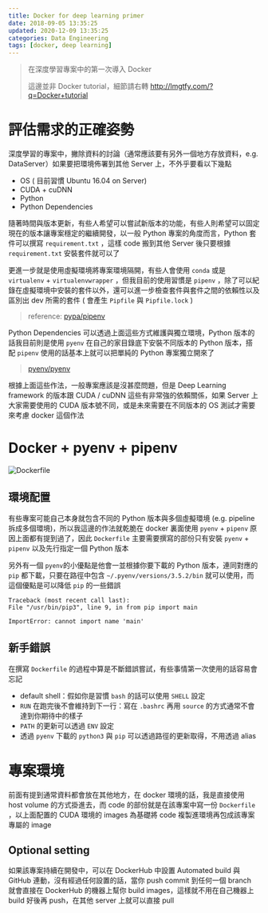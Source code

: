 ```yaml
---
title: Docker for deep learning primer
date: 2018-09-05 13:35:25
updated: 2020-12-09 13:35:25
categories: Data Engineering
tags: [docker, deep learning]
---
```

>   在深度學習專案中的第一次導入 Docker
>   
>   這邊並非 Docker tutorial，細節請右轉 http://lmgtfy.com/?q=Docker+tutorial

<!-- more -->

# 評估需求的正確姿勢

深度學習的專案中，撇除資料的討論（通常應該要有另外一個地方存放資料，e.g. DataServer）如果要把環境佈署到其他 Server 上，不外乎要看以下幾點

-   OS ( 目前習慣 Ubuntu 16.04 on Server)
-   CUDA + cuDNN
-   Python
-   Python Dependencies

隨著時間與版本更新，有些人希望可以嘗試新版本的功能，有些人則希望可以固定現在的版本讓專案穩定的繼續開發，以一般 Python 專案的角度而言，Python 套件可以撰寫 `requirement.txt` ，這樣 code 搬到其他 Server 後只要根據 `requirement.txt` 安裝套件就可以了

更進一步就是使用虛擬環境將專案環境隔開，有些人會使用 `conda` 或是 `virtualenv` + `virtualenvwrapper` ，但我目前的使用習慣是 `pipenv` ，除了可以紀錄在虛擬環境中安裝的套件以外，還可以進一步檢查套件與套件之間的依賴性以及區別出 dev 所需的套件 ( 會產生 `Pipfile` 與 `Pipfile.lock` )

>   reference: [pypa/pipenv](https://github.com/pypa/pipenv)

Python Dependencies 可以透過上面這些方式維護與獨立環境，Python 版本的話我目前則是使用 `pyenv` 在自己的家目錄底下安裝不同版本的 Python 版本，搭配 `pipenv` 使用的話基本上就可以把單純的 Python 專案獨立開來了

>   [pyenv/pyenv](https://github.com/pyenv/pyenv)

根據上面這些作法，一般專案應該是沒甚麼問題，但是 Deep Learning framework 的版本跟 CUDA / cuDNN 這些有非常強的依賴關係，如果 Server 上大家需要使用的 CUDA 版本號不同，或是未來需要在不同版本的 OS 測試才需要來考慮 docker 這個作法

# Docker + pyenv + pipenv

![Dockerfile](docker-file-demo.png)

## 環境配置

有些專案可能自己本身就包含不同的 Python 版本與多個虛擬環境 (e.g. pipeline 拆成多個環境)，所以我這邊的作法就乾脆在 docker 裏面使用 `pyenv` + `pipenv` 原因上面都有提到過了，因此 `Dockerfile` 主要需要撰寫的部份只有安裝 `pyenv` + `pipenv` 以及先行指定一個 Python 版本

另外有一個 `pyenv`的小優點是他會一並根據你要下載的 Python 版本，連同對應的 `pip` 都下載，只要在路徑中包含 `~/.pyenv/versions/3.5.2/bin` 就可以使用，而這個優點是可以降低 `pip` 的一些錯誤

```
Traceback (most recent call last): 
File "/usr/bin/pip3", line 9, in from pip import main

ImportError: cannot import name 'main'
```

## 新手錯誤

在撰寫 `Dockerfile` 的過程中算是不斷錯誤嘗試，有些事情第一次使用的話容易會忘記

-   default shell：假如你是習慣 `bash` 的話可以使用 `SHELL` 設定
-   `RUN` 在跑完後不會維持到下一行：寫在 `.bashrc` 再用 `source` 的方式通常不會達到你期待中的樣子
-   `PATH` 的更新可以透過 `ENV` 設定
-   透過 `pyenv` 下載的 `python3` 與 `pip` 可以透過路徑的更新取得，不用透過 alias

# 專案環境

前面有提到通常資料都會放在其他地方，在 docker 環境的話，我是直接使用 host volume 的方式掛進去，而 code 的部份就是在該專案中寫一份 `Dockerfile` ，以上面配置的 CUDA 環境的 images 為基礎將 code 複製進環境再包成該專案專屬的 image

## Optional setting

如果該專案持續在開發中，可以在 DockerHub 中設置 Automated build 與 GitHub 連動，沒有經過任何設置的話，當你 push commit 到任何一個 branch 就會直接在 DockerHub 的機器上幫你 build images，這樣就不用在自己機器上 build 好後再 push，在其他 server 上就可以直接 pull